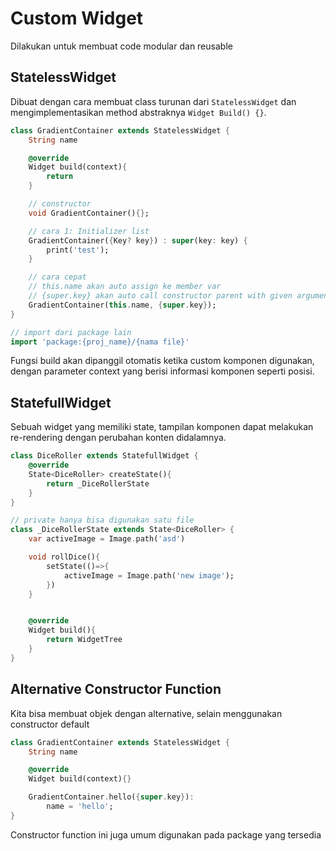 # Custom Widget

Dilakukan untuk membuat code modular dan reusable

## StatelessWidget

Dibuat dengan cara membuat class turunan dari `StatelessWidget` dan mengimplementasikan method abstraknya `Widget Build() {}`.

```dart
class GradientContainer extends StatelessWidget {
    String name

    @override
    Widget build(context){
        return 
    }

    // constructor
    void GradientContainer(){};

    // cara 1: Initializer list
    GradientContainer({Key? key}) : super(key: key) {
        print('test');
    }

    // cara cepat
    // this.name akan auto assign ke member var
    // {super.key} akan auto call constructor parent with given argument
    GradientContainer(this.name, {super.key});
}

// import dari package lain
import 'package:{proj_name}/{nama file}'
```

Fungsi build akan dipanggil otomatis ketika custom komponen digunakan, dengan parameter context yang berisi informasi komponen seperti posisi.

## StatefullWidget

Sebuah widget yang memiliki state, tampilan komponen dapat melakukan re-rendering dengan perubahan konten didalamnya.

```dart
class DiceRoller extends StatefullWidget {
    @override
    State<DiceRoller> createState(){
        return _DiceRollerState
    }
}

// private hanya bisa digunakan satu file
class _DiceRollerState extends State<DiceRoller> {
    var activeImage = Image.path('asd')

    void rollDice(){
        setState(()=>{
            activeImage = Image.path('new image');
        })
    }


    @override
    Widget build(){
        return WidgetTree
    }
}
```

## Alternative Constructor Function

Kita bisa membuat objek dengan alternative, selain menggunakan constructor default

```dart
class GradientContainer extends StatelessWidget {
    String name

    @override
    Widget build(context){}

    GradientContainer.hello({super.key}):
        name = 'hello';
}
```

Constructor function ini juga umum digunakan pada package yang tersedia
